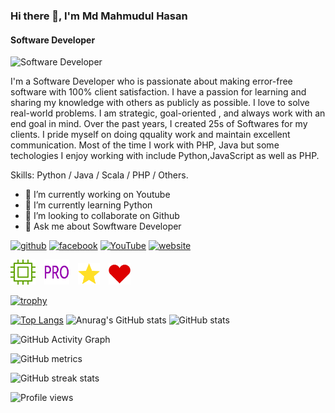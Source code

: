 ### Hi there 👋, I'm Md Mahmudul Hasan
#### Software Developer
![Software Developer](https://scontent.fdac27-1.fna.fbcdn.net/v/t39.30808-6/260310264_3212964202319349_2525071475848331219_n.jpg?_nc_cat=101&ccb=1-5&_nc_sid=e3f864&_nc_eui2=AeG93uxg2I_gu_f6dOci3Lkim4FG612ektGbgUbrXZ6S0YtX9ihTsPybn9rtCY6ipuK0Q--94O9Scrhlar1ZPeCn&_nc_ohc=dfsy-kEG2AQAX90uOUq&tn=9-A7IfNT4F8CIVyI&_nc_ht=scontent.fdac27-1.fna&oh=ab234d66ad55fe74fddc2403ce3948d5&oe=61ABCF12)

I'm a Software Developer who is passionate about making error-free software with 100% client satisfaction. I have a passion for learning and sharing my knowledge with others as publicly as possible. I love to solve real-world problems. I am strategic, goal-oriented , and always work with an end goal in mind. Over the past years, I created 25s of  Softwares for my clients. I pride myself on doing qquality work and maintain excellent communication. Most of the time I work with PHP, Java but some techologies I enjoy working with include Python,JavaScript as well as PHP.  

Skills: Python / Java / Scala /  PHP / Others.

- 🔭 I’m currently working on Youtube 
- 🌱 I’m currently learning Python 
- 👯 I’m looking to collaborate on Github 
- 💬 Ask me about Sowftware Developer  


[<img src='https://cdn.jsdelivr.net/npm/simple-icons@3.0.1/icons/github.svg' alt='github' height='40'>](https://github.com/mahmudulkhan900)  [<img src='https://cdn.jsdelivr.net/npm/simple-icons@3.0.1/icons/facebook.svg' alt='facebook' height='40'>](https://www.facebook.com/https://www.facebook.com/mdmahmudul556)  [<img src='https://cdn.jsdelivr.net/npm/simple-icons@3.0.1/icons/youtube.svg' alt='YouTube' height='40'>](https://www.youtube.com/channel/https://www.youtube.com/channel/UC6tvxhlug-Gq38kHJ8n1Maw)  [<img src='https://cdn.jsdelivr.net/npm/simple-icons@3.0.1/icons/icloud.svg' alt='website' height='40'>](http://codinglife2.rf.gd/)  

<a href='https://docs.github.com/en/developers'><img src='https://raw.githubusercontent.com/acervenky/animated-github-badges/master/assets/devbadge.gif' width='40' height='40'></a> <a href='https://github.com/pricing'><img src='https://raw.githubusercontent.com/acervenky/animated-github-badges/master/assets/pro.gif' width='40' height='40'></a> <a href='https://stars.github.com/'><img src='https://raw.githubusercontent.com/acervenky/animated-github-badges/master/assets/starbadge.gif' width='35' height='35'></a> <a href='https://docs.github.com/en/github/supporting-the-open-source-community-with-github-sponsors'><img src='https://raw.githubusercontent.com/acervenky/animated-github-badges/master/assets/sponsorbadge.gif' width='35' height='35'></a> 

[![trophy](https://github-profile-trophy.vercel.app/?username=mahmudulkhan900)](https://github.com/ryo-ma/github-profile-trophy)

[![Top Langs](https://github-readme-stats.vercel.app/api/top-langs/?username=mahmudulkhan900)](https://github.com/anuraghazra/github-readme-stats)
![Anurag's GitHub stats](https://github-readme-stats.vercel.app/api?username=anuraghazra&show_icons=true&theme=radical)
![GitHub stats](https://github-readme-stats.vercel.app/api?username=mahmudulkhan900&show_icons=true)  

![GitHub Activity Graph](https://activity-graph.herokuapp.com/graph?username=mahmudulkhan900)  

![GitHub metrics](https://metrics.lecoq.io/mahmudulkhan900)  

![GitHub streak stats](https://github-readme-streak-stats.herokuapp.com/?user=mahmudulkhan900)  

![Profile views](https://gpvc.arturio.dev/mahmudulkhan900)  
